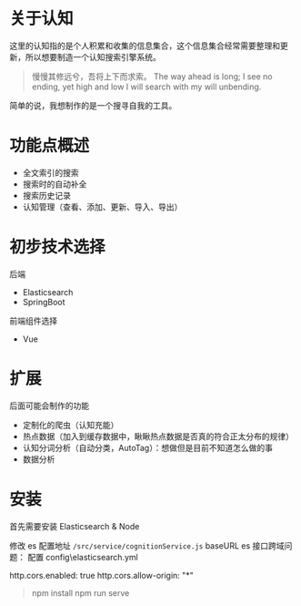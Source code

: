 # 关于认知

这里的认知指的是个人积累和收集的信息集合，这个信息集合经常需要整理和更新，所以想要制造一个认知搜索引擎系统。

> 慢慢其修远兮，吾将上下而求索。
The way ahead is long; I see no ending, yet high and low I will search with my will unbending.

简单的说，我想制作的是一个搜寻自我的工具。

# 功能点概述
- 全文索引的搜索
- 搜索时的自动补全
- 搜索历史记录
- 认知管理（查看、添加、更新、导入、导出）

# 初步技术选择

后端
- Elasticsearch
- SpringBoot

前端组件选择
- Vue

# 扩展

后面可能会制作的功能
- 定制化的爬虫（认知充能）
- 热点数据（加入到缓存数据中，瞅瞅热点数据是否真的符合正太分布的规律）
- 认知分词分析（自动分类，AutoTag）：想做但是目前不知道怎么做的事
- 数据分析

# 安装

首先需要安装 Elasticsearch & Node

修改 es 配置地址 `/src/service/cognitionService.js`  baseURL 
es 接口跨域问题：
配置 config\elasticsearch.yml

http.cors.enabled: true
http.cors.allow-origin: "*"

> npm install
npm run serve